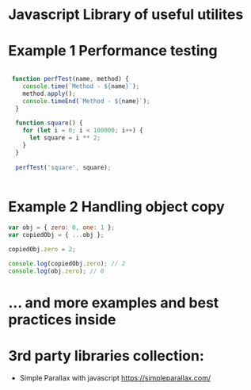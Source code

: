 # Javascript Library of useful utilites

# Example 1 Performance testing

```javascript

 function perfTest(name, method) {
    console.time(`Method - ${name}`);
    method.apply();
    console.timeEnd(`Method - ${name}`);
  }
  
  function square() {
    for (let i = 0; i < 100000; i++) {
      let square = i ** 2;
    }
  }
  
  perfTest('square', square);
  
```

# Example 2 Handling object copy

```javascript
var obj = { zero: 0, one: 1 };
var copiedObj = { ...obj };

copiedObj.zero = 2;

console.log(copiedObj.zero); // 2
console.log(obj.zero); // 0
```

# ... and more examples and best practices inside

# 3rd party libraries collection:

 - Simple Parallax with javascript https://simpleparallax.com/

